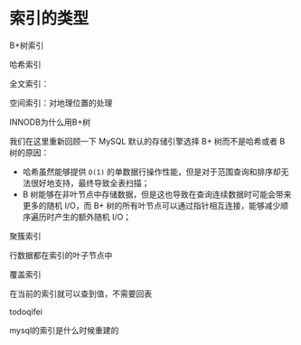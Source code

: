 # 索引的类型

B+树索引

哈希索引

全文索引：

空间索引：对地理位置的处理





INNODB为什么用B+树

我们在这里重新回顾一下 MySQL 默认的存储引擎选择 B+ 树而不是哈希或者 B 树的原因：

- 哈希虽然能够提供 `O(1)` 的单数据行操作性能，但是对于范围查询和排序却无法很好地支持，最终导致全表扫描；
- B 树能够在非叶节点中存储数据，但是这也导致在查询连续数据时可能会带来更多的随机 I/O，而 B+ 树的所有叶节点可以通过指针相互连接，能够减少顺序遍历时产生的额外随机 I/O；





聚簇索引

行数据都在索引的叶子节点中

覆盖索引

在当前的索引就可以查到值，不需要回表





todoqifei

mysql的索引是什么时候重建的